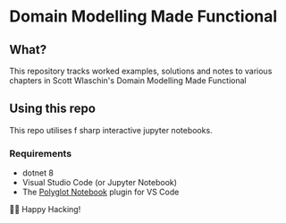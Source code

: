 # Domain Modelling Made Functional

## What?
This repository tracks worked examples, solutions and notes to various chapters in Scott Wlaschin's Domain Modelling Made Functional


## Using this repo

This repo utilises f sharp interactive jupyter notebooks.

### Requirements

* dotnet 8
* Visual Studio Code (or Jupyter Notebook)
* The [Polyglot Notebook](https://marketplace.visualstudio.com/items?itemName=ms-dotnettools.dotnet-interactive-vscode) plugin for VS Code

👨‍💻 Happy Hacking!
